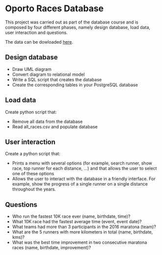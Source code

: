 # Oporto Races Database

This project was carried out as part of the database course and is composed by four different phases, namely design database, load data, user interaction and questions.

The data can be dowloaded [here](https://www.kaggle.com/datasets/pvlima/results-from-running-events-in-porto).

## Design database
- Draw UML diagram 
- Convert diagram to relational model
- Write a SQL script that creates the database
- Create the corresponding tables in your PostgreSQL database

## Load data
Create python script that:

- Remove all data from the database
- Read all_races.csv and populate database

## User interaction
Create a python script that:

- Prints a menu with several options (for example, search runner, show race, top runner for each distance, ...) and that allows the user to select one of these options
- Allows the user to interact with the database in a friendly interface. For example, show the progress of a single runner on a single distance throughout the years.

## Questions
- Who run the fastest 10K race ever (name, birthdate, time)?
- What 10K race had the fastest average time (event, event date)?
- What teams had more than 3 participants in the 2016 maratona (team)?
- What are the 5 runners with more kilometers in total (name, birthdate, kms)?
- What was the best time improvement in two consecutive maratona races (name,
birthdate, improvement)?
